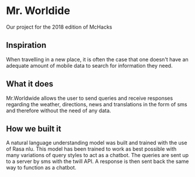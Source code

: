 # Mr. Worldide

Our project for the 2018 edition of McHacks

## Inspiration  

When travelling in a new place, it is often the case that one doesn't have an adequate amount of mobile data to search for information they need.

## What it does

Mr.Worldwide allows the user to send queries and receive responses regarding the weather, directions, news and translations in the form of sms and therefore without the need of any data.

## How we  built it

A natural language understanding model was built and trained with the use of Rasa nlu. This model has been trained to work as best possible with many variations of query styles to act as a chatbot. The queries are sent up to a server by sms with the twill API. A response is then sent back the same way to function as a chatbot.
